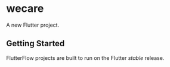 # wecare

A new Flutter project.

## Getting Started

FlutterFlow projects are built to run on the Flutter _stable_ release.

